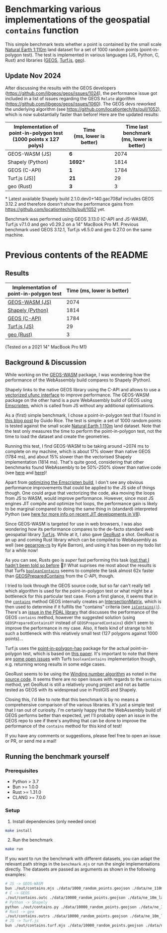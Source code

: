 # Benchmarking various implementations of the geospatial `contains` function

This simple benchmark tests whether a point is contained by the small scale [Natural Earth 1:110m](https://www.naturalearthdata.com/downloads/110m-physical-vectors/) land dataset for a set of 1000 random points (point-in-polygon test). The test is implemented in various languages (JS, Python, C, Rust) and libraries ([GEOS](https://libgeos.org/), [Turf.js](https://turfjs.org/), [geo](https://github.com/georust/geo)).

## Update Nov 2024

After discussing the results with the GEOS developers (https://github.com/libgeos/geos/issues/1024), the performance issue got included in a list of issues regarding the GEOS `Relate` algorithm (https://github.com/libgeos/geos/issues/1060).
The GEOS devs reworked the underlying algorithm (see https://github.com/locationtech/jts/pull/1052), which is now substantially faster than before! Here are the updated results:

| Implementation of<br>point-in-polygon test<br>(1000 points x 127 polys) | **Time<br>(ms, lower is better)** | Time last benchmark<br>(ms, lower is better) |
|-------------------------------------------------------------------------|-----------------------------------|----------------------------------------------|
| GEOS-WASM (JS)                                                          | **6**                             | 2074                                         |
| Shapely (Python)                                                        | **1692**\*                          | 1814                                         |
| GEOS (C-API)                                                            | **1**                             | 1784                                         |
| Turf.js (JS)]                                                           | **21**                            | 29                                           |
| geo (Rust)                                                              | **3**                             | 3                                            |

\* Latest available Shapely build 2.1.0.dev0+140.gac708af includes GEOS 3.12.2 and therefore doesn't show the performance gains from https://github.com/locationtech/jts/pull/1052 yet.

Benchmark was performed using GEOS 3.13.0 (C-API and JS-WASM), Turf.js v7.1.0 and geo v0.29.2 on a 14" MacBook Pro M1. Previous benchmark used GEOS 3.12.1, Turf.js v6.5.0 and geo 0.27.0 on the same machine.


# Previous contents of the README

## Results

| Implementation of<br>point-in-polygon test | Time (ms, lower is better)  |
|------------------ |---------------------------- |
| [GEOS-WASM (JS)](./src/contains.mjs)    | 2074                        |
| [Shapely (Python)](./src/contains.py)  | 1814                        |
| [GEOS (C-API)](./src/contains.c)      | 1784                        |
| [Turf.js (JS)](./src/contains.turf.mjs)      | 29                          |
| [geo (Rust)](./src/contains.rs)        | 3                           |

(Tested on a 2021 14" MacBook Pro M1)

## Background & Discussion

While working on the [GEOS-WASM](https://github.com/chrispahm/geos-wasm) package, I was wondering how the performance of the WebAssembly build compares to Shapely (Python).

Shapely links to the native GEOS library using the C-API and allows to use a [vectorized ufunc interface](https://shapely.readthedocs.io/en/stable/#what-is-a-ufunc) to improve performance. The GEOS-WASM package on the other hand is a pure WebAssembly build of GEOS using [Emscripten](https://emscripten.org/), which is called from JS without any additional optimisations.

As a (first) simple benchmark, I chose a point-in-polygon test that I found in [this blog post](https://github.com/guidorice/devblog/blob/master/src/pages/points-within-polygons/index.md) by Guido Rice. The test is simple: a set of 1000 random points is tested against the small scale [Natural Earth 1:110m](https://www.naturalearthdata.com/downloads/110m-physical-vectors/) land dataset. Note that the test only measures the time to perform the point-in-polygon test, not the time to load the dataset and create the geometries.

Running this test, I find GEOS-WASM to be taking around ~2074 ms to complete on my machine, which is about 17% slower than native GEOS (1784 ms), and about 15% slower than the vectorised Shapely implementation (1814 ms). That's quite good, considering that other benchmarks found WebAssembly to be 50%-250% slower than native code (see [here](https://00f.net/2023/01/04/webassembly-benchmark-2023/) and [here](https://www.usenix.org/conference/atc19/presentation/jangda))!

Apart from [optimizing the Emscripten build](https://emscripten.org/docs/optimizing/Optimizing-Code.html), I don't see any obvious performance improvements that could be applied to the JS side of things though. One could argue that vectorizing the code, aka moving the loops from JS to WASM, would improve performance. However, since most JS engines JIT compile and optimize hot loops, the performance gain is likely to be marginal compared to doing the same thing in (standard) interpreted Python (see [here for more info on recent JIT developments in V8](https://v8.dev/blog/maglev)).

Since GEOS-WASM is targeted for use in web browsers, I was also wondering how its performance compares to the de-facto standard web geospatial library [Turf.js](https://turfjs.org/). While at it, I also gave [GeoRust](https://github.com/georust/geo) a shot. GeoRust is an up and coming Rust library which can be compiled to WebAssembly as well (see [geoarrow-rs](https://github.com/geoarrow/geoarrow-rs) by Kyle Barron), and using it has been on my todo list for a while now!

As you can see, Rusts geo is *super* fast performing this task ([not that I hadn't been told so before](https://kylebarron.dev/blog/geos-wasm) 🙂)! What suprises me most about the results is that Turfs [`booleanContains`](https://github.com/Turfjs/turf/blob/master/packages/turf-boolean-contains/index.ts) seems to complete the task almost 62x faster than [GEOSPreparedContains](https://libgeos.org/doxygen/geos__c_8h.html#a57229f3a88bf13809ea369f403dc9855) from the C-API, though.

I tried to look through the GEOS source code, but so far can't really tell which algorithm is used for the point-in-polygon test or what might be a bottleneck for this particular test case. From a first glance, it seems that in the [`contains`](https://github.com/libgeos/geos/blob/0aef713ac930e7247c50a1ae720c36f0f0bf790a/src/geom/Geometry.cpp#L375) method GEOS internally creates an [IntersectionMatrix](https://github.com/libgeos/geos/blob/0aef713ac930e7247c50a1ae720c36f0f0bf790a/src/geom/Geometry.cpp#L406), which is then used to determine if it fulfills the "contains" criteria (see [`isContains()`](https://github.com/libgeos/geos/blob/main/src/geom/IntersectionMatrix.cpp#L279)). There's an [issue in the PDAL library](https://github.com/PDAL/PDAL/issues/1735) that discusses the performance of the GEOS `contains` method, however the suggested solution (using `GEOSPreparedContainsXY` instead of `GEOSPreparedContains`) didn't seem to improve the performance in my case. Also, it feels kind of strange to hit such a bottleneck with this relatively small test (127 polygons against 1000 points)...

Turf.js uses the [point-in-polygon-hao](https://github.com/rowanwins/point-in-polygon-hao) package for the actual point-in-polygon test, which is based on [this paper](https://www.researchgate.net/publication/328261365_Optimal_Reliable_Point-in-Polygon_Test_and_Differential_Coding_Boolean_Operations_on_Polygons). It's important to note that there are [some open issues](https://github.com/Turfjs/turf/labels/%40turf%2Fboolean-contains) with Turfs `booleanContains` implementation though, e.g. returning wrong results in some edge cases.

GeoRust seems to be using the [Winding number algorithm](https://en.wikipedia.org/wiki/Point_in_polygon#Winding_number_algorithm) as noted in the [source code](https://github.com/georust/geo/blob/47fadf1d507fd18a40921be28ee52e1ada6def04/geo/src/algorithm/coordinate_position.rs#L366C13-L366C84). It seems there are no open issues with regards to the `contains` method, yet GeoRust is still a relatively young project and not as battle tested as GEOS with its widespread use in PostGIS and Shapely.

Closing this, I'd like to note that this benchmark is by no means a comprehensive comparison of the various libraries. It's just a simple test that I ran out of curiosity. I'm certainly happy that the WebAssembly build of GEOS performs better than expected, yet I'll probably open an issue in the GEOS repo to see if there's anything that can be done to improve the performance of the `contains` method for this kind of test!

If you have any comments or suggestions, please feel free to open an issue or PR, or send me a mail!

## Running the benchmark yourself

### Prerequisites

- Python > 3.7
- Bun >= 1.0.0
- Rust >= 1.31.0
- CLANG >= 7.0.0

### Setup

1. Install dependencies (only needed once)

```bash
make install
```

2. Run the benchmark

```bash
make run
```

If you want to run the benchmark with different datasets, you can adapt the relevant path strings in the `benchmark.mjs` 
or run the single implementations directly. The datasets are passed as arguments as shown in the following examples:

```bash
# JS -> GEOS-WASM
bun ./out/contains.mjs ./data/1000_random_points.geojson ./data/ne_110m_land.geojson
# C -> GEOS
./out/contains.outc ./data/10000_random_points.geojson ./data/ne_10m_land.geojson
# Python -> Shapely
python ./out/contains.py ./data/10000_random_points.geojson ./data/ne_10m_land.geojson
# Rust -> geo
./out/contains.outrs ./data/10000_random_points.geojson ./data/ne_10m_land.geojson
# JS -> Turf.js
bun ./out/contains.turf.mjs ./data/10000_random_points.geojson ./data/ne_10m_land.geojson
```
